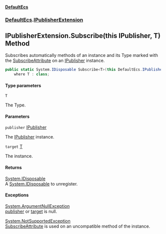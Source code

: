 #### [DefaultEcs](DefaultEcs.md 'DefaultEcs')
### [DefaultEcs](DefaultEcs.md#DefaultEcs 'DefaultEcs').[IPublisherExtension](IPublisherExtension.md 'DefaultEcs.IPublisherExtension')

## IPublisherExtension.Subscribe<T>(this IPublisher, T) Method

Subscribes automatically methods of an instance and its Type marked with the [SubscribeAttribute](SubscribeAttribute.md 'DefaultEcs.SubscribeAttribute') on an [IPublisher](IPublisher.md 'DefaultEcs.IPublisher') instance.

```csharp
public static System.IDisposable Subscribe<T>(this DefaultEcs.IPublisher publisher, T target)
    where T : class;
```
#### Type parameters

<a name='DefaultEcs.IPublisherExtension.Subscribe_T_(thisDefaultEcs.IPublisher,T).T'></a>

`T`

The Type.
#### Parameters

<a name='DefaultEcs.IPublisherExtension.Subscribe_T_(thisDefaultEcs.IPublisher,T).publisher'></a>

`publisher` [IPublisher](IPublisher.md 'DefaultEcs.IPublisher')

The [IPublisher](IPublisher.md 'DefaultEcs.IPublisher') instance.

<a name='DefaultEcs.IPublisherExtension.Subscribe_T_(thisDefaultEcs.IPublisher,T).target'></a>

`target` [T](IPublisherExtension.Subscribe_T_(thisIPublisher,T).md#DefaultEcs.IPublisherExtension.Subscribe_T_(thisDefaultEcs.IPublisher,T).T 'DefaultEcs.IPublisherExtension.Subscribe<T>(this DefaultEcs.IPublisher, T).T')

The instance.

#### Returns
[System.IDisposable](https://docs.microsoft.com/en-us/dotnet/api/System.IDisposable 'System.IDisposable')  
A [System.IDisposable](https://docs.microsoft.com/en-us/dotnet/api/System.IDisposable 'System.IDisposable') to unregister.

#### Exceptions

[System.ArgumentNullException](https://docs.microsoft.com/en-us/dotnet/api/System.ArgumentNullException 'System.ArgumentNullException')  
[publisher](IPublisherExtension.Subscribe_T_(thisIPublisher,T).md#DefaultEcs.IPublisherExtension.Subscribe_T_(thisDefaultEcs.IPublisher,T).publisher 'DefaultEcs.IPublisherExtension.Subscribe<T>(this DefaultEcs.IPublisher, T).publisher') or [target](IPublisherExtension.Subscribe_T_(thisIPublisher,T).md#DefaultEcs.IPublisherExtension.Subscribe_T_(thisDefaultEcs.IPublisher,T).target 'DefaultEcs.IPublisherExtension.Subscribe<T>(this DefaultEcs.IPublisher, T).target') is null.

[System.NotSupportedException](https://docs.microsoft.com/en-us/dotnet/api/System.NotSupportedException 'System.NotSupportedException')  
[SubscribeAttribute](SubscribeAttribute.md 'DefaultEcs.SubscribeAttribute') is used on an uncompatible method of the instance.